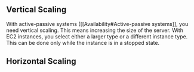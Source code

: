 ## Vertical Scaling 

With active-passive systems ([[Availability#Active-passive systems]], you need vertical scaling. This means increasing the size of the server. With EC2 instances, you select either a larger type or a different instance type. This can be done only while the instance is in a stopped state.
## Horizontal Scaling

